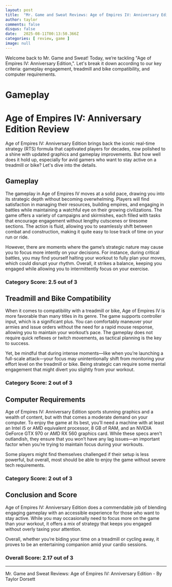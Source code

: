 ```yaml
---
layout: post
title:  "Mr. Game and Sweat Reviews: Age of Empires IV: Anniversary Edition"
author: taylor
comments: false
disqus: false
date:   2025-08-11T00:13:50.366Z
categories: [ review, game ]
image: null
---
```


Welcome back to Mr. Game and Sweat! Today, we’re tackling "Age of Empires IV: Anniversary Edition,". Let's break it down according to our key criteria: gameplay engagement, treadmill and bike compatibility, and computer requirements.

# Gameplay

# Age of Empires IV: Anniversary Edition Review

Age of Empires IV: Anniversary Edition brings back the iconic real-time strategy (RTS) formula that captivated players for decades, now polished to a shine with updated graphics and gameplay improvements. But how well does it hold up, especially for avid gamers who want to stay active on a treadmill or bike? Let's dive into the details.

## Gameplay

The gameplay in Age of Empires IV moves at a solid pace, drawing you into its strategic depth without becoming overwhelming. Players will find satisfaction in managing their resources, building empires, and engaging in battles while maintaining a watchful eye on their growing civilizations. The game offers a variety of campaigns and skirmishes, each filled with tasks that encourage engagement without lengthy cutscenes or tiresome sections. The action is fluid, allowing you to seamlessly shift between combat and construction, making it quite easy to lose track of time on your run or ride.

However, there are moments where the game’s strategic nature may cause you to focus more intently on your decisions. For instance, during critical battles, you may find yourself halting your workout to fully plan your moves, which could disrupt your rhythm. Overall, it strikes a balance, keeping you engaged while allowing you to intermittently focus on your exercise.

### Category Score: 2.5 out of 3

## Treadmill and Bike Compatibility

When it comes to compatibility with a treadmill or bike, Age of Empires IV is more favorable than many titles in its genre. The game supports controller input, which is a significant plus. You can comfortably maneuver your armies and issue orders without the need for a rapid mouse response, allowing you to maintain your workout’s pace. The gameplay does not require quick reflexes or twitch movements, as tactical planning is the key to success.

Yet, be mindful that during intense moments—like when you’re launching a full-scale attack—your focus may unintentionally shift from monitoring your effort level on the treadmill or bike. Being strategic can require some mental engagement that might divert you slightly from your workout. 

### Category Score: 2 out of 3

## Computer Requirements

Age of Empires IV: Anniversary Edition sports stunning graphics and a wealth of content, but with that comes a moderate demand on your computer. To enjoy the game at its best, you’ll need a machine with at least an Intel i5 or AMD equivalent processor, 8 GB of RAM, and an NVIDIA GeForce GTX 970 or AMD RX 560 graphics card. While these specs aren't outlandish, they ensure that you won’t have any lag issues—an important factor when you’re trying to maintain focus during your workouts.

Some players might find themselves challenged if their setup is less powerful, but overall, most should be able to enjoy the game without severe tech requirements.

### Category Score: 2 out of 3

## Conclusion and Score

Age of Empires IV: Anniversary Edition does a commendable job of blending engaging gameplay with an accessible experience for those who want to stay active. While you may occasionally need to focus more on the game than your workout, it offers a mix of strategy that keeps you engaged without overly taxing your attention. 

Overall, whether you’re biding your time on a treadmill or cycling away, it proves to be an entertaining companion amid your cardio sessions. 

### Overall Score: 2.17 out of 3

---

Mr. Game and Sweat Reviews: Age of Empires IV: Anniversary Edition - By Taylor Dorsett
